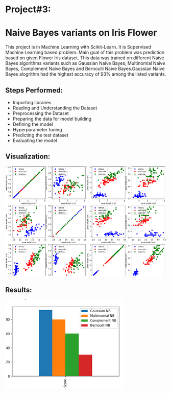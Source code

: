 
# Project#3: 
# Naive Bayes variants on Iris Flower

This project is in Machine Learning with Scikit-Learn. It is Supervised Machine Learning based problem. Main goal of this problem was prediction based on given Flower Iris dataset. This data was trained on different Naive Bayes algorithms variants such as Gaussian Naive Bayes, Multinomial Naive Bayes, Complement Naive Bayes and Bernoulli Naive Bayes.Gaussian Naive Bayes alogrithm had the highest accuracy of 93% among the listed variants.


## Steps Performed:
- Importing libraries
- Reading and Understanding the Dataset
- Preprocessing the Dataset
- Preparing the data for model building
- Defining the model
- Hyperparameter tuning
- Predicting the test dataset
- Evaluating the model



## Visualization:

![Visualization](https://github.com/abbasshafi/Projects/blob/main/Naive%20Bayes%20variants%20on%20Iris%20Flower/visualization.png)



## Results:

![Results](https://github.com/abbasshafi/Projects/blob/main/Naive%20Bayes%20variants%20on%20Iris%20Flower/results.png)

